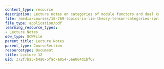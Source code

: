 ```yaml
---
content_type: resource
description: Lecture notes on categories of module functors and dual categories.
file: /media/courses/18-769-topics-in-lie-theory-tensor-categories-spring-2009/372f7ba3b4a06faca0545ee004d1bf67_MIT18_769S09_lec12.pdf
file_type: application/pdf
learning_resource_types:
- Lecture Notes
ocw_type: OCWFile
parent_title: Lecture Notes
parent_type: CourseSection
resourcetype: Document
title: Lecture 12
uid: 372f7ba3-b4a0-6fac-a054-5ee004d1bf67
---
```

